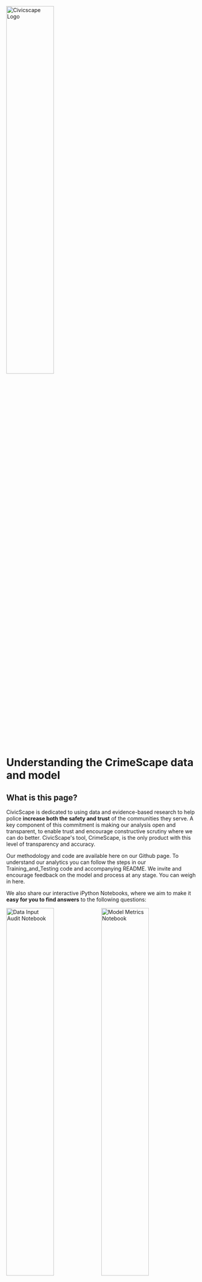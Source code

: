 <a href="https://www.civicscape.com"><img src="https://4-x.github.io/CivicScape/logo.svg" width="50%" alt="Civicscape Logo"></a>

# Understanding the CrimeScape data and model
## What is this page?
CivicScape is dedicated to using data and evidence-based research to help police **increase both the safety and trust** of the communities they serve. A key component of this commitment is making our analysis open and transparent, to enable trust and encourage constructive scrutiny where we can do better. CivicScape's tool, CrimeScape, is the only product with this level of transparency and accuracy.

Our methodology and code are available here on our Github page. To understand our analytics you can follow the steps in our Training_and_Testing code and accompanying README. We invite and encourage feedback on the model and process at any stage. You can weigh in here.

We also share our interactive iPython Notebooks, where we aim to make it **easy for you to find answers** to the following questions:

<a href="https://github.com/CivicScape/CivicScape/blob/master/evaluation_notebooks/notebooks/DataInputsPractices.ipynb"><img src="https://4-x.github.io/CivicScape/1.svg" width="50%" alt="Data Input Audit Notebook"></a><a href="https://github.com/CivicScape/CivicScape/blob/master/evaluation_notebooks/notebooks/ModelDataPractices.ipynb"><img src="https://4-x.github.io/CivicScape/2.svg" width="50%" alt="Model Metrics Notebook"></a>
<a href="https://github.com/CivicScape/CivicScape/blob/master/evaluation_notebooks/notebooks/PreventingBias.ipynb"><img src="https://4-x.github.io/CivicScape/3.svg" width="50%" alt="Bias in Crime Data Notebook"></a><a href="https://github.com/CivicScape/CivicScape/blob/master/evaluation_notebooks/notebooks/PoliceDeployment.ipynb"><img src="https://4-x.github.io/CivicScape/4.svg" width="50%" alt="Police Deployment Notebook"></a>

## Data
CrimeScape generates its risk assessments using data that is open and available to the public whenever possible. Though some jurisdictions choose to not make their crime data publicly available, all CrimeScape data sources that are public can be accessed below:

#### Example Dataset; Variables used; Source

##### ![Recent Crime Activity](./docs/Asset6.png "Recent Crime Activity") Recent Crime Activity
Violent Crime: Robbery, assault, homicide, shooting events comprise violent crime. Property crime: motor vehicle theft and burglary; Open data portals by city; crime data provided by jurisdictions.
##### ![Community Input](./docs/Asset7.png "Community Input") Community Input
Different communities have different 311 or community input lines and categories, for example include 311 reports for street light outages and abandoned building reports; Open data portals by city; provided by jurisdiction.
##### ![Event Date and Time](./docs/Asset8.png "Event Date and Time") Event Date and Time
Date and time of the crime or 311 event; Open data portals by city; provided by jurisdiction.
##### ![Event Census Tracts](./docs/Asset9.png "Event Census Tracts") Event Census Tracts
Census tract of the crime or call for service event location; Open data portals by city; U.S. Census Bureau shapefiles.
##### ![Weather Forecasts](./docs/Asset10.png "Weather Forecasts") Weather Forecasts
Temperature, precipitation, relative humidity, wind speed, change in all of these conditions; National Oceanic and Atmospheric Administration (NOAA) and forecast.io.

#### Data Input Audit Notebook: How does CivicScape check for data quality?  
**CivicScape evaluates all data regularly before it is deployed in the model**. Poor quality data, meaning data that is systematically missing observations or important categories, such as the date or time of an event, can inject bias into a model and result in inaccurate predictions. Our forthcoming working whitepaper on bias in crime data will provide an overview of research about bias in crime data and the resulting implications for its use.  

**Our audits of all input data can be replicated** by running our Data Input Audit Notebook available here on our Github page.

![Civicscape Map](./docs/Map.PNG)

## Model
Currently, CrimeScape uses **an ensemble of feed-forward neural network models** tuned to the specific nature of crime data to understand patterns of crime across a city over time. Every model generates risk assessments for every area (roughly 3 block radius) of a jurisdiction at any a given hour, updated regularly based on slightly different initial conditions. The final risk assessment for each area that we use in CrimeScape is a weighted average based on recent historical performance. A **patent is pending** on this work.

### Our Model Differs from Previous Crime Models in Several Key Ways:
1. We focus our model on **the information most useful for deployment**. CivicScape calculates not just the absolute chance of crime, but the **relative chance** for a given area at a given time compared to the rest of the city, so that officers are able to easily understand how to act on the information in **real time**.

1. CrimeScape analytics are trained to **recognize how quickly the landscape can change**. Our model has the unique capacity to analyze **changes in crime risk through time**, from one hour to the next. This is in part because we leverage information on how changes in the environment over a specific time period, such as the speed of changes in temperature, can impact the risk at any given area of the city.

1. We employ cutting edge science to **manage the sparsity of crime events**. In the eyes of an analyst, crime is a relatively rare event, and the model used to analyze it should be specifically tuned to this fact in order to perform accurately. CrimeScape creates a dataset with a more balanced distribution of instances of crime and no-crime to allow for better understanding of the conditions under which crime does occur. This technique of decreasing the sampling rate of no-crime occurrences at an optimal rate is called sometimes called “**downsampling**”.

1. CrimeScape models **only use reliable raw data**. Alongside our input data evaluation that **checks for missing or biased data** outlined in our code supplied, the model also employs numerous random subsets of the crime data that are then **each trained in a separate neural network**. This decreases the influence that problematic outliers or errors in the raw data may have on the neural network performance.

#### Model Evaluation Metrics Notebook: How do CrimeScape Models perform?
We evaluate our models using several different metrics. To start, we examine the relationship between recent crime events recorded and how often our model correctly anticipates or misses these events. These include (but are not limited to):
- True Positive Rate: When a crime does happen, the percent of the time the model correctly anticipates it.
- True Negative Rate: When a crime does not happen, percent of the time the model correctly anticipates that a crime would not happen.
- False Positive Rate: When a crime does not happen, percent of the time the model incorrectly anticipates that an event would occur.
- False Negative Rate: When a crime does happen, the percent of the time the model misses it.

To maintain usefulness of this evaluation in the field, all of our evaluation metrics are based on events and risk assessments for a one hour and roughly three-block radius unit of analysis.

Keeping with our **commitment to transparency**, in our Model Evaluation Metrics notebook, we make available the model metrics detailed here and more, in addition to a comparison of all metrics to a baseline model that mimics those employed today in many departments.

## Evaluation
At CivicScape, we’re thinking hard about algorithms and how we evaluate their impact beyond simply how accurately our models perform.

#### Police Deployment Evaluation Notebook: How does CrimeScape make police more efficient?
Analytics can have substantial positive impact in **making police deployment more efficient**. Though every police department deploys officers in a different way, we make some assumptions that allow us to visualize and quantify the improvements in crime prevention that police in the right place at the right time can attain through the use of CivicScape.

#### Bias Evaluation Notebook: How does CrimeScape think about bias in crime prediction?
We’re concerned not only with how well CivicScape anticipates crime, but also about how bias in crime data can result in disparate public safety outcomes within a community. The notebook Preventing Bias is an overview of bias in crime data and an evaluation the how **CrimeScape aims to measure and does its best to remove problematic bias** that could drive incorrect risk assessments.

We are constantly adding new work as we develop it. **Please weigh in,** watch our code on this page as we push out new information, or [contact us here.] (https://civicscape.com)

